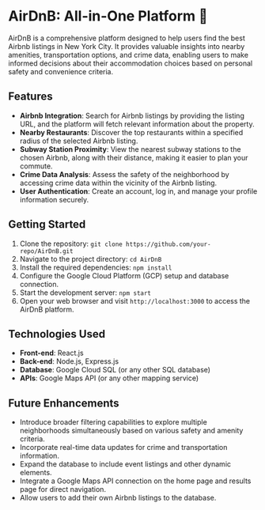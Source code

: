 # AirDnB: All-in-One Platform 🏡

AirDnB is a comprehensive platform designed to help users find the best Airbnb listings in New York City. It provides valuable insights into nearby amenities, transportation options, and crime data, enabling users to make informed decisions about their accommodation choices based on personal safety and convenience criteria.

## Features

- **Airbnb Integration**: Search for Airbnb listings by providing the listing URL, and the platform will fetch relevant information about the property.
- **Nearby Restaurants**: Discover the top restaurants within a specified radius of the selected Airbnb listing.
- **Subway Station Proximity**: View the nearest subway stations to the chosen Airbnb, along with their distance, making it easier to plan your commute.
- **Crime Data Analysis**: Assess the safety of the neighborhood by accessing crime data within the vicinity of the Airbnb listing.
- **User Authentication**: Create an account, log in, and manage your profile information securely.

## Getting Started

1. Clone the repository: `git clone https://github.com/your-repo/AirDnB.git`
2. Navigate to the project directory: `cd AirDnB`
3. Install the required dependencies: `npm install`
4. Configure the Google Cloud Platform (GCP) setup and database connection.
5. Start the development server: `npm start`
6. Open your web browser and visit `http://localhost:3000` to access the AirDnB platform.

## Technologies Used

- **Front-end**: React.js
- **Back-end**: Node.js, Express.js
- **Database**: Google Cloud SQL (or any other SQL database)
- **APIs**: Google Maps API (or any other mapping service)

## Future Enhancements

- Introduce broader filtering capabilities to explore multiple neighborhoods simultaneously based on various safety and amenity criteria.
- Incorporate real-time data updates for crime and transportation information.
- Expand the database to include event listings and other dynamic elements.
- Integrate a Google Maps API connection on the home page and results page for direct navigation.
- Allow users to add their own Airbnb listings to the database.
